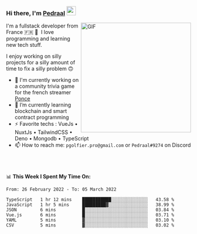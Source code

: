### Hi there, I'm <a href="https://pedraal.dev" target="_blank">Pedraal</a> <img src="https://media.giphy.com/media/hvRJCLFzcasrR4ia7z/giphy.gif" width="25px">
<img align="right" alt="GIF" src="https://pedraal.dev/avatar.png" width="300" height="300" />

I'm a fullstack developer from France 🇫🇷 🥖 &nbsp;I love programming and learning new
tech stuff.

I enjoy working on silly projects for a silly amount of time to fix a silly problem 🙃

- 🔭  I'm currently working on a community trivia game for the french streamer <a href="https://twitch.tv/ponce" target="_blank">Ponce</a>
- 🌱 I’m currently learning blockchain and smart contract programming
- ⚡ Favorite techs : VueJs &bull; NuxtJs &bull; TailwindCSS &bull; Deno &bull; Mongodb &bull; TypeScript
- 📫 How to reach me: `pgolfier.pro@gmail.com` or `Pedraal#9274` on Discord

<br>
<br>

📊 **This Week I Spent My Time On:**
<!--START_SECTION:waka-->

```text
From: 26 February 2022 - To: 05 March 2022

TypeScript   1 hr 12 mins    ███████████░░░░░░░░░░░░░░   43.58 %
JavaScript   1 hr 5 mins     █████████▓░░░░░░░░░░░░░░░   38.99 %
JSON         6 mins          █░░░░░░░░░░░░░░░░░░░░░░░░   03.84 %
Vue.js       6 mins          █░░░░░░░░░░░░░░░░░░░░░░░░   03.71 %
YAML         5 mins          ▓░░░░░░░░░░░░░░░░░░░░░░░░   03.10 %
CSV          5 mins          ▓░░░░░░░░░░░░░░░░░░░░░░░░   03.02 %
```

<!--END_SECTION:waka-->
